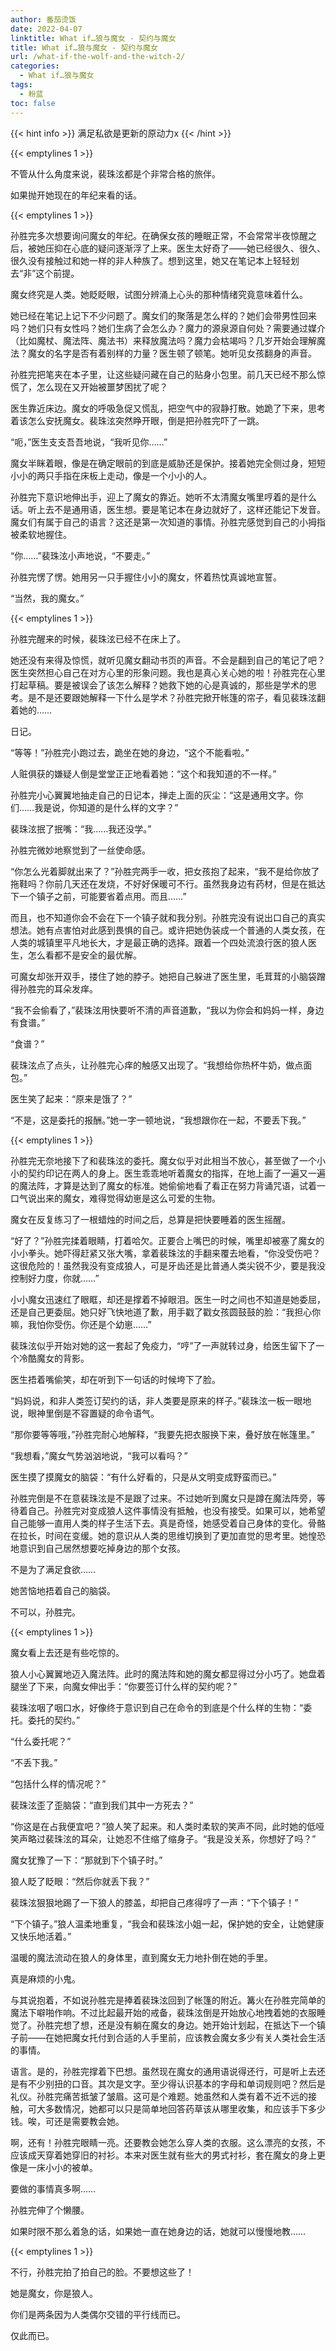 ```yaml
---
author: 番茄烫饭
date: 2022-04-07
linktitle: What if…狼与魔女 - 契约与魔女
title: What if…狼与魔女 - 契约与魔女
url: /what-if-the-wolf-and-the-witch-2/
categories:
  - What if…狼与魔女
tags:
  - 粉蓝
toc: false
---
```


{{< hint info >}}
满足私欲是更新的原动力x
{{< /hint >}}

<!--more-->

{{< emptylines 1 >}}

不管从什么角度来说，裴珠泫都是个非常合格的旅伴。

如果抛开她现在的年纪来看的话。

{{< emptylines 1 >}}

孙胜完多次想要询问魔女的年纪。在确保女孩的睡眠正常，不会常常半夜惊醒之后，被她压抑在心底的疑问逐渐浮了上来。医生太好奇了——她已经很久、很久、很久没有接触过和她一样的非人种族了。想到这里，她又在笔记本上轻轻划去“非”这个前提。

魔女终究是人类。她眨眨眼，试图分辨涌上心头的那种情绪究竟意味着什么。

她已经在笔记上记下不少问题了。魔女们的聚落是怎么样的？她们会带男性回来吗？她们只有女性吗？她们生病了会怎么办？魔力的源泉源自何处？需要通过媒介（比如魔杖、魔法阵、魔法书）来释放魔法吗？魔力会枯竭吗？几岁开始会理解魔法？魔女的名字是否有着别样的力量？医生顿了顿笔。她听见女孩翻身的声音。

孙胜完把笔夹在本子里，让这些疑问藏在自己的贴身小包里。前几天已经不那么惊慌了，怎么现在又开始被噩梦困扰了呢？

医生靠近床边。魔女的呼吸急促又慌乱，把空气中的寂静打散。她跪了下来，思考着该怎么安抚魔女。裴珠泫突然睁开眼，倒是把孙胜完吓了一跳。

“呃，”医生支支吾吾地说，“我听见你……”

魔女半眯着眼，像是在确定眼前的到底是威胁还是保护。接着她完全侧过身，短短小小的两只手指在床板上走动，像是一个小小的人。

孙胜完下意识地伸出手，迎上了魔女的靠近。她听不太清魔女嘴里哼着的是什么话。听上去不是通用语，医生想。要是笔记本在身边就好了，这样还能记下发音。魔女们有属于自己的语言？这还是第一次知道的事情。孙胜完感觉到自己的小拇指被柔软地握住。

“你……”裴珠泫小声地说，“不要走。”

孙胜完愣了愣。她用另一只手握住小小的魔女，怀着热忱真诚地宣誓。

“当然，我的魔女。”

{{< emptylines 1 >}}

孙胜完醒来的时候，裴珠泫已经不在床上了。

她还没有来得及惊慌，就听见魔女翻动书页的声音。不会是翻到自己的笔记了吧？医生突然担心自己在对方心里的形象问题。我也是真心关心她的啦！孙胜完在心里打起草稿。要是被误会了该怎么解释？她救下她的心是真诚的，那些是学术的思考。是不是还要跟她解释一下什么是学术？孙胜完掀开帐篷的帘子，看见裴珠泫翻着她的……

日记。

“等等！”孙胜完小跑过去，跪坐在她的身边，“这个不能看啦。”

人赃俱获的嫌疑人倒是堂堂正正地看着她：“这个和我知道的不一样。”

孙胜完小心翼翼地抽走自己的日记本，掸走上面的灰尘：“这是通用文字。你们……我是说，你知道的是什么样的文字？”

裴珠泫抿了抿嘴：“我……我还没学。”

孙胜完微妙地察觉到了一丝使命感。

“你怎么光着脚就出来了？”孙胜完两手一收，把女孩抱了起来，“我不是给你放了拖鞋吗？你前几天还在发烧，不好好保暖可不行。虽然我身边有药材，但是在抵达下一个镇子之前，可能要省着点用。而且……”

而且，也不知道你会不会在下一个镇子就和我分别。孙胜完没有说出口自己的真实想法。她有点害怕对此感到畏惧的自己。或许把她伪装成一个普通的人类女孩，在人类的城镇里平凡地长大，才是最正确的选择。跟着一个四处流浪行医的狼人医生，怎么看都不是安全的最优解。

可魔女却张开双手，搂住了她的脖子。她把自己躲进了医生里，毛茸茸的小脑袋蹭得孙胜完的耳朵发痒。

“我不会偷看了，”裴珠泫用快要听不清的声音道歉，“我以为你会和妈妈一样，身边有食谱。”

“食谱？”

裴珠泫点了点头，让孙胜完心痒的触感又出现了。“我想给你热杯牛奶，做点面包。”

医生笑了起来：“原来是饿了？”

“不是，这是委托的报酬。”她一字一顿地说，“我想跟你在一起，不要丢下我。”

{{< emptylines 1 >}} 

孙胜完无奈地接下了和裴珠泫的委托。魔女似乎对此相当不放心，甚至做了一个小小的契约印记在两人的身上。医生乖乖地听着魔女的指挥，在地上画了一遍又一遍的魔法阵，才算是达到了魔女的标准。她偷偷地看了看正在努力背诵咒语，试着一口气说出来的魔女，难得觉得幼崽是这么可爱的生物。

魔女在反复练习了一根蜡烛的时间之后，总算是把快要睡着的医生摇醒。

“好了？”孙胜完揉着眼睛，打着哈欠。正要合上嘴巴的时候，嘴里却被塞了魔女的小小拳头。她吓得赶紧又张大嘴，拿着裴珠泫的手翻来覆去地看，“你没受伤吧？这很危险的！虽然我没有变成狼人，可是牙齿还是比普通人类尖锐不少，要是我没控制好力度，你就……”

小小魔女迅速红了眼眶，却还是撑着不掉眼泪。医生一时之间也不知道是她委屈，还是自己更委屈。她只好飞快地道了歉，用手戳了戳女孩圆鼓鼓的脸：“我担心你嘛，我怕你受伤。你还是个幼崽……”

裴珠泫似乎开始对她的这一套起了免疫力，“哼”了一声就转过身，给医生留下了一个冷酷魔女的背影。

医生捂着嘴偷笑，却在听到下一句话的时候垮下了脸。

“妈妈说，和非人类签订契约的话，非人类要是原来的样子。”裴珠泫一板一眼地说，眼神里倒是不容置疑的命令语气。

“那你要等等哦，”孙胜完耐心地解释，“我要先把衣服换下来，叠好放在帐篷里。”

“我想看，”魔女气势汹汹地说，“我可以看吗？”

医生摸了摸魔女的脑袋：“有什么好看的，只是从文明变成野蛮而已。”

孙胜完倒是不在意裴珠泫是不是跟了过来。不过她听到魔女只是蹲在魔法阵旁，等待着自己。孙胜完对变成狼人这件事情没有抵触，也没有接受。如果可以，她希望自己能够一直用人类的样子生活下去。真是奇怪，她感受着自己身体的变化。骨骼在拉长，时间在变缓。她的意识从人类的思维切换到了更加直觉的思考里。她惶恐地意识到自己居然想要吃掉身边的那个女孩。

不是为了满足食欲……

她苦恼地捂着自己的脑袋。

不可以，孙胜完。

{{< emptylines 1 >}}

魔女看上去还是有些吃惊的。

狼人小心翼翼地迈入魔法阵。此时的魔法阵和她的魔女都显得过分小巧了。她盘着腿坐了下来，向魔女伸出手：“你要签订什么样的契约呢？”

裴珠泫咽了咽口水，好像终于意识到自己在命令的到底是个什么样的生物：“委托。委托的契约。”

“什么委托呢？”

“不丢下我。”

“包括什么样的情况呢？”

裴珠泫歪了歪脑袋：“直到我们其中一方死去？”

“你这是在占我便宜吧？”狼人笑了起来。和人类时柔软的笑声不同，此时她的低哑笑声略过裴珠泫的耳朵，让她忍不住缩了缩身子。“我是没关系，你想好了吗？”

魔女犹豫了一下：“那就到下个镇子时。”

狼人眨了眨眼：“然后你就丢下我？”

裴珠泫狠狠地踢了一下狼人的膝盖，却把自己疼得哼了一声：“下个镇子！”

“下个镇子。”狼人温柔地重复，“我会和裴珠泫小姐一起，保护她的安全，让她健康又快乐地活着。”

温暖的魔法流动在狼人的身体里，直到魔女无力地扑倒在她的手里。

真是麻烦的小鬼。

与其说抱着，不如说孙胜完是捧着裴珠泫回到了帐篷的附近。篝火在孙胜完简单的魔法下噼啪作响。不过比起最开始的戒备，裴珠泫倒是开始放心地拽着她的衣服睡觉了。孙胜完想了想，还是没有躺在魔女的身边。她开始计划起，在抵达下一个镇子前——在她把魔女托付到合适的人手里前，应该教会魔女多少有关人类社会生活的事情。

语言。是的，孙胜完撑着下巴想。虽然现在魔女的通用语说得还行，可是听上去还是有不少别扭的口音。其次是文字。至少得认识基本的字母和单词规则吧？然后是礼仪。孙胜完痛苦抵皱了皱眉。这可是个难题。她虽然和人类有着不近不远的接触，可大多数情况，她都可以只是简单地回答药草该从哪里收集，和应该手下多少钱。唉，可还是需要教会她。

啊，还有！孙胜完眼睛一亮。还要教会她怎么穿人类的衣服。这么漂亮的女孩，不应该成天穿着她穿旧的衬衫。本来对医生就有些大的男式衬衫，套在魔女的身上更像是一床小小的被单。

要做的事情真多啊……

孙胜完伸了个懒腰。

如果时限不那么着急的话，如果她一直在她身边的话，她就可以慢慢地教……

{{< emptylines 1 >}}

不行，孙胜完拍了拍自己的脸。不要想这些了！

她是魔女，你是狼人。

你们是两条因为人类偶尔交错的平行线而已。

仅此而已。
